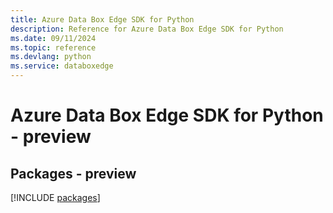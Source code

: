 ```yaml
---
title: Azure Data Box Edge SDK for Python
description: Reference for Azure Data Box Edge SDK for Python
ms.date: 09/11/2024
ms.topic: reference
ms.devlang: python
ms.service: databoxedge
---
```

# Azure Data Box Edge SDK for Python - preview
## Packages - preview
[!INCLUDE [packages](data-box-edge-index.md)]